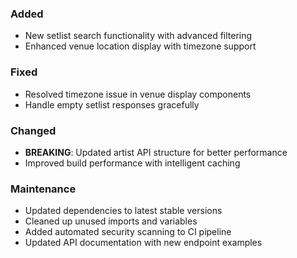 ### Added

- New setlist search functionality with advanced filtering
- Enhanced venue location display with timezone support

### Fixed

- Resolved timezone issue in venue display components
- Handle empty setlist responses gracefully

### Changed

- **BREAKING**: Updated artist API structure for better performance
- Improved build performance with intelligent caching

### Maintenance

- Updated dependencies to latest stable versions
- Cleaned up unused imports and variables
- Added automated security scanning to CI pipeline
- Updated API documentation with new endpoint examples
